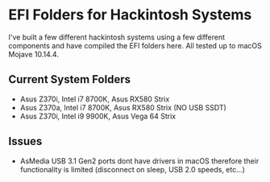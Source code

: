 # EFI Folders for Hackintosh Systems
I've built a few different hackintosh systems using a few different components and have compiled the EFI folders here.
All tested up to macOS Mojave 10.14.4.

## Current System Folders
 - Asus Z370i, Intel i7 8700K, Asus RX580 Strix 
 - Asus Z370a, Intel i7 8700K, Asus RX580 Strix (NO USB SSDT)
 - Asus Z370i, Intel i9 9900K, Asus Vega 64 Strix
 
 ## Issues
  - AsMedia USB 3.1 Gen2 ports dont have drivers in macOS therefore their functionality is limited (disconnect on sleep, USB 2.0 speeds, etc...)
